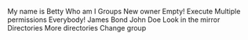My name is Betty
Who am I
Groups
New owner
Empty!
Execute
Multiple permissions
Everybody!
James Bond
John Doe
Look in the mirror
Directories
More directories
Change group

